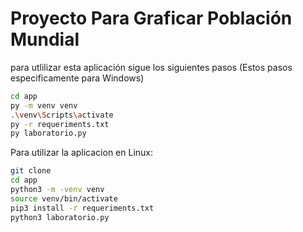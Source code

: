 # Proyecto Para Graficar Población Mundial


para utlilizar esta aplicación sigue los siguientes pasos (Estos pasos especificamente para Windows)


```sh
cd app
py -m venv venv
.\venv\Scripts\activate
py -r requeriments.txt
py laboratorio.py 

```

Para utilizar la aplicacion en Linux:

```sh
git clone
cd app
python3 -m -venv venv
source venv/bin/activate
pip3 install -r requeriments.txt
python3 laboratorio.py
```
